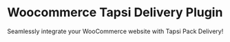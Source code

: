# Woocommerce Tapsi Delivery Plugin
Seamlessly integrate your WooCommerce website with Tapsi Pack Delivery!
